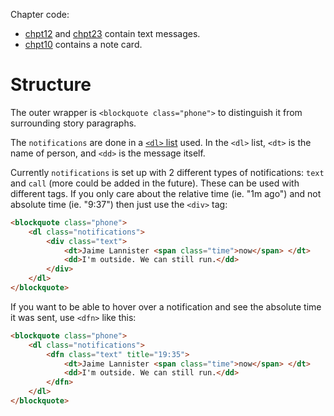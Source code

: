 Chapter code:
* [chpt12](./chpt12.html) and [chpt23](./chpt23.html) contain text messages.
* [chpt10](./chpt10.html) contains a note card.

# Structure
The outer wrapper is `<blockquote class="phone">` to distinguish it from surrounding story paragraphs.

The `notifications` are done in a [`<dl>` list](https://developer.mozilla.org/en-US/docs/Web/HTML/Element/dl) used. In the `<dl>` list, `<dt>` is the name of person, and `<dd>` is the message itself.

Currently `notifications` is set up with 2 different types of notifications: `text` and `call` (more could be added in the future). These can be used with different tags. If you only care about the relative time (ie. "1m ago") and not absolute time (ie. "9:37") then just use the `<div>` tag:

```html
<blockquote class="phone">
	<dl class="notifications">
		<div class="text">
			<dt>Jaime Lannister <span class="time">now</span> </dt>
			<dd>I'm outside. We can still run.</dd>
		</div>
	</dl>
</blockquote>
```

If you want to be able to hover over a notification and see the absolute time it was sent, use `<dfn>` like this:

```html
<blockquote class="phone">
	<dl class="notifications">
		<dfn class="text" title="19:35">
			<dt>Jaime Lannister <span class="time">now</span> </dt>
			<dd>I'm outside. We can still run.</dd>
		</dfn>
	</dl>
</blockquote>
```
